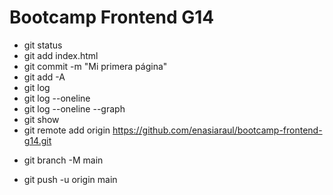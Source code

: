 # Bootcamp Frontend G14

* git status
* git add index.html
* git commit -m "Mi primera página"
* git add -A
* git log
* git log --oneline
* git log --oneline --graph
* git show <hash>
* git remote add origin https://github.com/enasiaraul/bootcamp-frontend-g14.git
+ git branch -M main
* git push -u origin main
  
  
